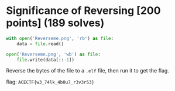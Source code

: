 # Significance of Reversing [200 points] (189 solves)
```python
with open('Reverseme.png', 'rb') as file:
    data = file.read()

open('Reverseme.png', 'wb') as file:
    file.write(data[::-1])
```
Reverse the bytes of the file to a `.elf` file, then run it to get the flag.

flag: `ACECTF{w3_74lk_4b0u7_r3v3r53}`